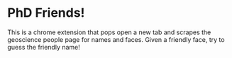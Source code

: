 PhD Friends!
============

This is a chrome extension that pops open a new tab and scrapes the
geoscience people page for names and faces.
Given a friendly face, try to guess the friendly name!

